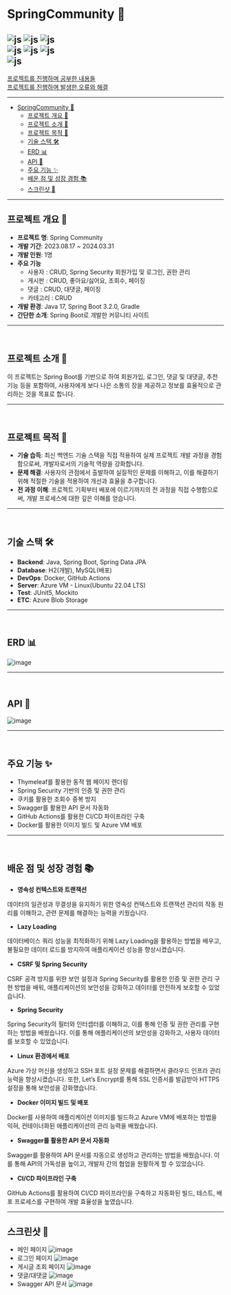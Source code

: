 # SpringCommunity 🌱
![js](https://img.shields.io/badge/Java-ED8B00?style=for-the-badge&logo=openjdk&logoColor=white)
![js](https://img.shields.io/badge/Spring-6DB33F?style=for-the-badge&logo=spring&logoColor=white)
![js](https://img.shields.io/badge/Spring_Security-6DB33F?style=for-the-badge&logo=Spring-Security&logoColor=white)  
![js](https://img.shields.io/badge/docker-%230db7ed.svg?style=for-the-badge&logo=docker&logoColor=white)
![js](https://img.shields.io/badge/Microsoft_Azure-0089D6?style=for-the-badge&logo=microsoft-azure&logoColor=white)
![js](https://img.shields.io/badge/GitHub_Actions-2088FF?style=for-the-badge&logo=github-actions&logoColor=white)  
![js](https://img.shields.io/badge/MySQL-00000F?style=for-the-badge&logo=mysql&logoColor=white)
---
[프로젝트를 진행하며 공부한 내용들](study_notes.md)  
[프로젝트를 진행하며 발생한 오류와 해결](troubleshooting.md)

---

<!-- TOC -->
* [SpringCommunity 🌱](#springcommunity-)
  * [프로젝트 개요 🌱](#프로젝트-개요-)
  * [프로젝트 소개 📖](#프로젝트-소개-)
  * [프로젝트 목적 🎯](#프로젝트-목적-)
  * [기술 스택 🛠](#기술-스택-)
  * [ERD 📊](#erd-)
  * [API 📝](#api-)
  * [주요 기능 ✨](#주요-기능-)
  * [배운 점 및 성장 경험 📚](#배운-점-및-성장-경험-)
  * [스크린샷 📸](#스크린샷-)
<!-- TOC -->

---
## 프로젝트 개요 🌱
* **프로젝트 명**: Spring Community
* **개발 기간**: 2023.08.17 ~ 2024.03.31
* **개발 인원**: 1명
* **주요 기능**
  * 사용자 : CRUD, Spring Security 회원가입 및 로그인, 권한 관리
  * 게시판 : CRUD, 좋아요/싫어요, 조회수, 페이징
  * 댓글 : CRUD, 대댓글, 페이징
  * 카테고리 : CRUD
* **개발 환경**: Java 17, Spring Boot 3.2.0, Gradle
* **간단한 소개**: Spring Boot로 개발한 커뮤니티 사이트


---
<br>

## 프로젝트 소개 📖
이 프로젝트는 Spring Boot를 기반으로 하여 회원가입, 로그인, 댓글 및 대댓글, 추천 기능 등을 포함하여, 사용자에게 보다 나은 소통의 장을 제공하고 정보를 효율적으로 관리하는 것을 목표로 합니다.

---
<br>

## 프로젝트 목적 🎯
- **기술 습득**: 최신 백엔드 기술 스택을 직접 적용하여 실제 프로젝트 개발 과정을 경험함으로써, 개발자로서의 기술적 역량을 강화합니다.
- **문제 해결**: 사용자의 관점에서 출발하여 실질적인 문제를 이해하고, 이를 해결하기 위해 적절한 기술을 적용하여 개선과 효율을 추구합니다.
- **전 과정 이해**: 프로젝트 기획부터 배포에 이르기까지의 전 과정을 직접 수행함으로써, 개발 프로세스에 대한 깊은 이해를 얻습니다.

---
<br>

## 기술 스택 🛠
- **Backend**: Java, Spring Boot, Spring Data JPA
- **Database**: H2(개발), MySQL(배포)
- **DevOps**: Docker, GitHub Actions
- **Server**: Azure VM - Linux(Ubuntu 22.04 LTS)
- **Test**: JUnit5, Mockito
- **ETC**: Azure Blob Storage

---
<br>

## ERD 📊
![image](https://github.com/JeongGiSeong/spring-community/assets/80134129/e4fda01c-c4aa-4087-8162-be43e914735a)

---
<br>

## API 📝
![image](https://github.com/JeongGiSeong/spring-community/assets/80134129/1c190ef3-fcc7-467d-b70d-aeef65994622)

---
<br>

## 주요 기능 ✨
- Thymeleaf를 활용한 동적 웹 페이지 렌더링
- Spring Security 기반의 인증 및 권한 관리
- 쿠키를 활용한 조회수 중복 방지
- Swagger를 활용한 API 문서 자동화
- GitHub Actions를 활용한 CI/CD 파이프라인 구축
- Docker를 활용한 이미지 빌드 및 Azure VM 배포

---
<br>

## 배운 점 및 성장 경험 📚
- **영속성 컨텍스트와 트랜잭션**

데이터의 일관성과 무결성을 유지하기 위한 영속성 컨텍스트와 트랜잭션 관리의 작동 원리를 이해하고, 관련 문제를 해결하는 능력을 키웠습니다.

- **Lazy Loading**

데이터베이스 쿼리 성능을 최적화하기 위해 Lazy Loading을 활용하는 방법을 배우고, 불필요한 데이터 로드를 방지하여 애플리케이션 성능을 향상시켰습니다.

- **CSRF 및 Spring Security**

CSRF 공격 방지를 위한 보안 설정과 Spring Security를 활용한 인증 및 권한 관리 구현 방법을 배워, 애플리케이션의 보안성을 강화하고 데이터를 안전하게 보호할 수 있었습니다.

- **Spring Security**

Spring Security의 필터와 인터셉터를 이해하고, 이를 통해 인증 및 권한 관리를 구현하는 방법을 배웠습니다. 이를 통해 애플리케이션의 보안성을 강화하고, 사용자 데이터를 보호할 수 있었습니다.

- **Linux 환경에서 배포**

Azure 가상 머신을 생성하고 SSH 포트 설정 문제를 해결하면서 클라우드 인프라 관리 능력을 향상시켰습니다. 또한, Let’s Encrypt를 통해 SSL 인증서를 발급받아 HTTPS 설정을 통해 보안성을 강화했습니다.

- **Docker 이미지 빌드 및 배포**

Docker를 사용하여 애플리케이션 이미지를 빌드하고 Azure VM에 배포하는 방법을 익혀, 컨테이너화된 애플리케이션의 관리 능력을 배웠습니다.

- **Swagger를 활용한 API 문서 자동화**

Swagger를 활용하여 API 문서를 자동으로 생성하고 관리하는 방법을 배웠습니다. 이를 통해 API의 가독성을 높이고, 개발자 간의 협업을 원활하게 할 수 있었습니다.

- **CI/CD 파이프라인 구축**

GitHub Actions를 활용하여 CI/CD 파이프라인을 구축하고 자동화된 빌드, 테스트, 배포 프로세스를 구현하여 개발 효율성을 높였습니다.

---
## 스크린샷 📸
- 메인 페이지  ![image](https://github.com/JungKiSung1012/spring-community/assets/80134129/5ff50bff-2a6b-41b7-94f2-13efe79918ee)
- 로그인 페이지  ![image](https://github.com/JungKiSung1012/spring-community/assets/80134129/5c9013ab-5220-4be2-a286-24791523128a)
- 게시글 조회 페이지  ![image](https://github.com/JungKiSung1012/spring-community/assets/80134129/cafbfd6e-1a00-4261-9fc3-454346a4da6e)
- 댓글/대댓글 ![image](https://github.com/JungKiSung1012/spring-community/assets/80134129/a0338e0a-862b-4bb9-bc44-1221af3477ce)
- Swagger API 문서 ![image](https://github.com/JungKiSung1012/spring-community/assets/80134129/b4a4e232-1a21-4ebc-84db-7be1210629d5)

